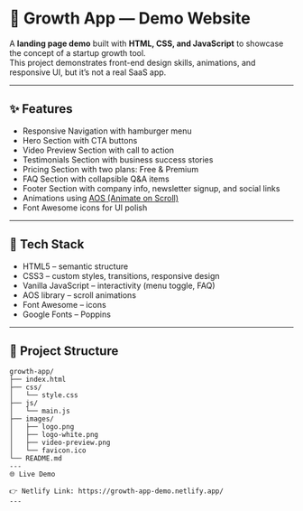 # 🌱 Growth App — Demo Website

A **landing page demo** built with **HTML, CSS, and JavaScript** to showcase the concept of a startup growth tool.  
This project demonstrates front-end design skills, animations, and responsive UI, but it’s not a real SaaS app.

---

## ✨ Features

- Responsive Navigation with hamburger menu
- Hero Section with CTA buttons
- Video Preview Section with call to action
- Testimonials Section with business success stories
- Pricing Section with two plans: Free & Premium
- FAQ Section with collapsible Q&A items
- Footer Section with company info, newsletter signup, and social links
- Animations using [AOS (Animate on Scroll)](https://michalsnik.github.io/aos/)
- Font Awesome icons for UI polish

---

## 🧰 Tech Stack

- HTML5 – semantic structure
- CSS3 – custom styles, transitions, responsive design
- Vanilla JavaScript – interactivity (menu toggle, FAQ)
- AOS library – scroll animations
- Font Awesome – icons
- Google Fonts – Poppins

---

## 📂 Project Structure

```plaintext
growth-app/
├── index.html
├── css/
│   └── style.css
├── js/
│   └── main.js
├── images/
│   ├── logo.png
│   ├── logo-white.png
│   ├── video-preview.png
│   └── favicon.ico
└── README.md
---
🌐 Live Demo

👉 Netlify Link: https://growth-app-demo.netlify.app/
---